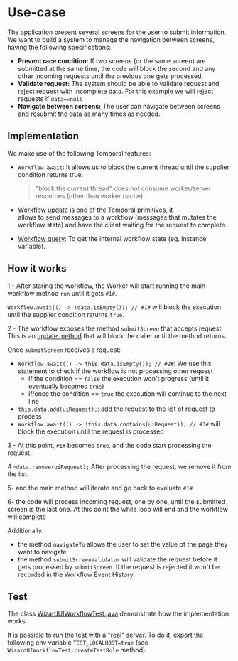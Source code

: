 # Use-case

The application present several screens for the user to submit information. We want to build a system to manage
the navigation between screens, having the following specifications:
- **Prevent race condition:** If two screens (or the same screen) are submitted at the same time, the code will block 
the second and any other incoming requests until the previous one gets processed.
- **Validate request:** The system should be able to validate request and reject request with incomplete data. For this 
example we will reject requests if `data==null`
- **Navigate between screens:** The user can navigate between screens and resubmit the data as many times as needed. 


## Implementation

We make use of the following Temporal features:

- `Workflow.await`: It allows us to block the current thread until the supplier condition returns true.

  > "block the current thread" does not consume worker/server resources (other than worker cache).

- [Workflow update](https://docs.temporal.io/workflows#update) is one of the Temporal primitives, it  
allows to send messages to a workflow (messages that mutates the workflow state) and have the client waiting for the 
request to complete.

- [Workflow query](https://docs.temporal.io/workflows#query): To get the internal workflow state (eg. instance variable).

## How it works

1 - After staring the workflow, the Worker will start running the main workflow method `run` until it gets `#1#`.

`Workflow.await(() -> !data.isEmpty()); // #1#` will block the execution until the supplier condition returns `true`.

2 - The workflow exposes the method `submitScreen` that accepts request. This is an [update method](https://docs.temporal.io/workflows#update) 
that will block the caller until the method returns. 

Once `submitScreen` receives a request:
  - `Workflow.await(() -> this.data.isEmpty()); // #2#`: We use this statement to check if the workflow is not processing other request 
    - if the condition == `false` the execution won't progress (until it eventually becomes `true`) 
    - if/once the condition == `true` the execution will continue to the next line
  - `this.data.add(uiRequest);`: add the request to the list of request to process
  - `Workflow.await(() -> !this.data.contains(uiRequest)); // #3#` will block the execution until the request is processed 

3 - At this point, `#1#` becomes `true`, and the code start processing the request.

4 -`data.remove(uiRequest);` After processing the request, we remove it from the list.

5- and the main method will iterate and go back to evaluate `#1#`

6- the code will process incoming request, one by one, until the submitted screen is the last one. 
At this point the while loop will end and the workflow will complete

Additionally:
- the method `navigateTo` allows the user to set the value of the page they want to navigate
- the method `submitScreenValidator` will validate the request
before it gets processed by `submitScreen`. If the request is rejected 
it won't be recorded in the Workflow Event History.


## Test

The class [WizardUIWorkflowTest.java](WizardUIWorkflowTest.java) demonstrate how the implementation works. 

It is possible to run the test with a "real" server. To do it, export the following env variable `TEST_LOCALHOST=true` 
(see `WizardUIWorkflowTest.createTestRule` method)